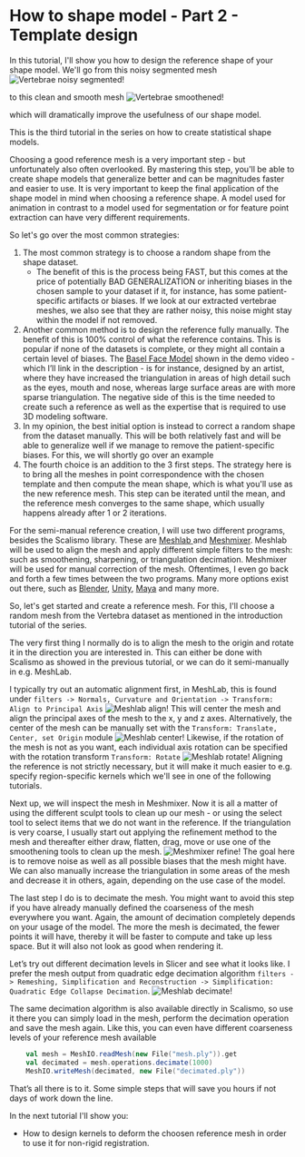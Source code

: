 # How to shape model - Part 2 - Template design

In this tutorial, I'll show you how to design the reference shape of your shape model. We'll go from this noisy segmented mesh
![Vertebrae noisy segmented!](/img/vertebrae/verse024.png) 

to this clean and smooth mesh 
![Vertebrae smoothened!](/img/vertebrae/verse024_registered.png) 

which will dramatically improve the usefulness of our shape model.

<!-- Hi and welcome to “Coding with Dennis” - my name is Dennis  -->
This is the third tutorial in the series on how to create statistical shape models. 

Choosing a good reference mesh is a very important step - but unfortunately also often overlooked. By mastering this step, you'll be able to create shape models that generalize better and can be magnitudes faster and easier to use. It is very important to keep the final application of the shape model in mind when choosing a reference shape. A model used for animation in contrast to a model used for segmentation or for feature point extraction can have very different requirements. 

So let's go over the most common strategies:
1. The most common strategy is to choose a random shape from the shape dataset.
    * The benefit of this is the process being FAST, but this comes at the price of potentially BAD GENERALIZATION or inheriting biases in the chosen sample to your dataset if it, for instance, has some patient-specific artifacts or biases. If we look at our extracted vertebrae meshes, we also see that they are rather noisy, this noise might stay within the model if not removed.
2. Another common method is to design the reference fully manually. The benefit of this is 100% control of what the reference contains. This is popular if none of the datasets is complete, or they might all contain a certain level of biases. The [Basel Face Model](https://faces.dmi.unibas.ch/bfm/bfm2019.html) shown in the demo video - which I’ll link in the description - is for instance, designed by an artist, where they have increased the triangulation in areas of high detail such as the eyes, mouth and nose, whereas large surface areas are with more sparse triangulation. The negative side of this is the time needed to create such a reference as well as the expertise that is required to use 3D modeling software.
3. In my opinion, the best initial option is instead to correct a random shape from the dataset manually. This will be both relatively fast and will be able to generalize well if we manage to remove the patient-specific biases. For this, we will shortly go over an example
4. The fourth choice is an addition to the 3 first steps. The strategy here is to bring all the meshes in point correspondence with the chosen template and then compute the mean shape, which is what you'll use as the new reference mesh. This step can be iterated until the mean, and the reference mesh converges to the same shape, which usually happens already after 1 or 2 iterations.

For the semi-manual reference creation, I will use two different programs, besides the Scalismo library. These are [Meshlab ](https://www.meshlab.net/)and [Meshmixer](https://meshmixer.com/). 
Meshlab will be used to align the mesh and apply different simple filters to the mesh: such as smoothening, sharpening, or triangulation decimation. 
Meshmixer will be used for manual correction of the mesh. Oftentimes, I even go back and forth a few times between the two programs. Many more options exist out there, such as [Blender](https://www.blender.org/), [Unity](https://unity.com/), [Maya](https://help.autodesk.com/view/MAYAUL/2024/ENU/) and many more.  

So, let's get started and create a reference mesh. For this, I'll choose a random mesh from the Vertebra dataset as mentioned in the introduction tutorial of the series.

The very first thing I normally do is to align the mesh to the origin and rotate it in the direction you are interested in. This can either be done with Scalismo as showed in the previous tutorial, or we can do it semi-manually in e.g. MeshLab. 

I typically try out an automatic alignment first, in MeshLab, this is found under `filters -> Normals, Curvature and Orientation -> Transform: Align to Principal Axis`
![Meshlab align!](/img/meshlab_align.png)
This will center the mesh and align the principal axes of the mesh to the x, y and z axes. 
Alternatively, the center of the mesh can be manually set with the `Transform: Translate, Center, set Origin` module
![Meshlab center!](/img/meshlab_center.png)
Likewise, if the rotation of the mesh is not as you want, each individual axis rotation can be specified with the rotation transform `Transform: Rotate`
![Meshlab rotate!](/img/meshlab_rotate.png)
Aligning the reference is not strictly necessary, but it will make it much easier to e.g. specify region-specific kernels which we'll see in one of the following tutorials. 

Next up, we will inspect the mesh in Meshmixer. Now it is all a matter of using the different sculpt tools to clean up our mesh - or using the select tool to select items that we do not want in the reference. If the triangulation is very coarse, I usually start out applying the refinement method to the mesh and thereafter either draw, flatten, drag, move or use one of the smoothening tools to clean up the mesh.
![Meshmixer refine!](/img/meshmixer_refine.png)
The goal here is to remove noise as well as all possible biases that the mesh might have. We can also manually increase the triangulation in some areas of the mesh and decrease it in others, again, depending on the use case of the model.

The last step I do is to decimate the mesh. You might want to avoid this step if you have already manually defined the coarseness of the mesh everywhere you want.
Again, the amount of decimation completely depends on your usage of the model. The more the mesh is decimated, the fewer points it will have, thereby it will be faster to compute and take up less space. But it will also not look as good when rendering it.

Let’s try out different decimation levels in Slicer and see what it looks like. I prefer the mesh output from quadratic edge decimation algorithm `filters -> Remeshing, Simplification and Reconstruction -> Simplification: Quadratic Edge Collapse Decimation`. 
![Meshlab decimate!](/img/meshlab_decimate.png)

The same decimation algorithm is also available directly in Scalismo, so use it there you can simply load in the mesh, perform the decimation operation and save the mesh again. Like this, you can even have different coarseness levels of your reference mesh available
```scala
    val mesh = MeshIO.readMesh(new File("mesh.ply")).get
    val decimated = mesh.operations.decimate(1000)
    MeshIO.writeMesh(decimated, new File("decimated.ply"))
```

That’s all there is to it. Some simple steps that will save you hours if not days of work down the line.

In the next tutorial I'll show you:
* How to design kernels to deform the choosen reference mesh in order to use it for non-rigid registration.

<!-- That was all for this video. Remember to give the video a like, comment below with your own shape model project and of course subscribe to the channel for more content like this.
See you in the next video! -->
